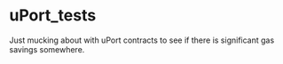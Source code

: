 # uPort_tests
Just mucking about with uPort contracts to see if there is significant gas savings somewhere. 
